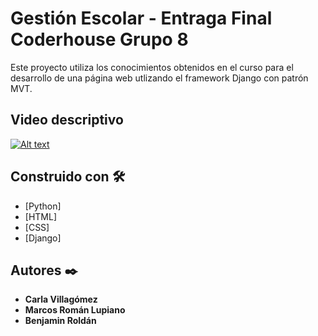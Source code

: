 # Gestión Escolar - Entraga Final Coderhouse Grupo 8 

Este proyecto utiliza los conocimientos obtenidos en el curso para el desarrollo de una página web utlizando el framework Django con patrón MVT.

## Video descriptivo
[![Alt text](https://img.youtube.com/vi/hCYH1iLkuwI/0.jpg)](https://www.youtube.com/watch?v=hCYH1iLkuwI)

## Construido con 🛠️

* [Python]
* [HTML]
* [CSS]
* [Django]

## Autores ✒️

* **Carla Villagómez**
* **Marcos Román Lupiano**
* **Benjamin Roldán**


